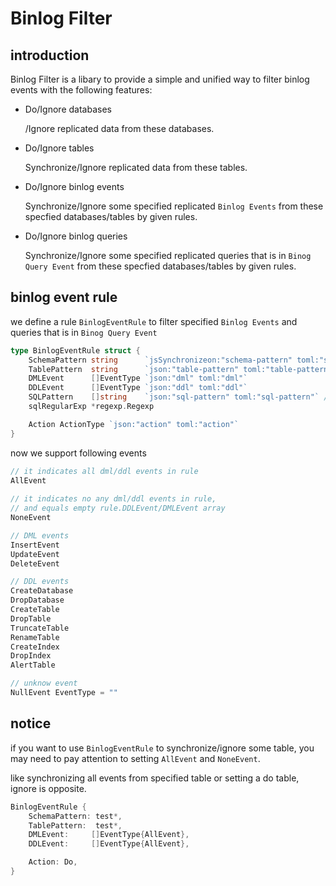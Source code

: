 # Binlog Filter

## introduction

Binlog Filter is a libary to provide a simple and unified way to filter binlog events with the following features:

- Do/Ignore databases

    /Ignore replicated data from these databases.

- Do/Ignore tables
    
    Synchronize/Ignore replicated data from these tables.

- Do/Ignore binlog events
    
    Synchronize/Ignore some specified replicated `Binlog Events` from these specfied databases/tables by given rules.

- Do/Ignore binlog queries

    Synchronize/Ignore some specified replicated queries that is in `Binog Query Event` from these specfied databases/tables by given rules.

## binlog event rule

we define a rule `BinlogEventRule` to filter specified `Binlog Events` and queries that is in `Binog Query Event`

```go
type BinlogEventRule struct {
	SchemaPattern string      `jsSynchronizeon:"schema-pattern" toml:"schema-pattern"`
	TablePattern  string      `json:"table-pattern" toml:"table-pattern"`
	DMLEvent      []EventType `json:"dml" toml:"dml"`                 
	DDLEvent      []EventType `json:"ddl" toml:"ddl"`
	SQLPattern    []string    `json:"sql-pattern" toml:"sql-pattern"` // regular expression
	sqlRegularExp *regexp.Regexp

	Action ActionType `json:"action" toml:"action"`
}
```

now we support following events 

``` go
// it indicates all dml/ddl events in rule
AllEvent
    
// it indicates no any dml/ddl events in rule,
// and equals empty rule.DDLEvent/DMLEvent array
NoneEvent

// DML events
InsertEvent
UpdateEvent
DeleteEvent

// DDL events
CreateDatabase
DropDatabase
CreateTable
DropTable
TruncateTable
RenameTable
CreateIndex
DropIndex
AlertTable

// unknow event
NullEvent EventType = ""
```

## notice
if you want to use `BinlogEventRule` to synchronize/ignore some table, you may need to pay attention to setting `AllEvent` and `NoneEvent`.

like synchronizing all events from specified table or setting a do table, ignore is opposite.
``` go
BinlogEventRule {
	SchemaPattern: test*,
	TablePattern:  test*,
	DMLEvent:     []EventType{AllEvent},               
	DDLEvent:     []EventType{AllEvent},

    Action: Do,
}
```